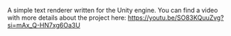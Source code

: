 A simple text renderer written for the Unity engine. You can find a video with more details about the project here: https://youtu.be/SO83KQuuZvg?si=mAx_Q-HN7xg6Oa3U
